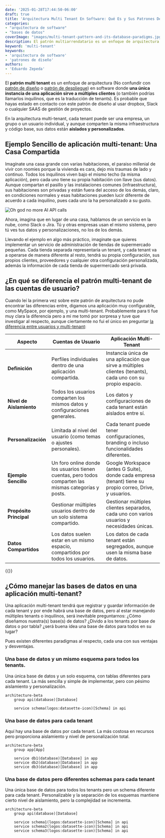 ```yaml
---
date: '2025-01-28T17:44:50-06:00'
draft: true
title: 'Arquitectura Multi Tenant En Software: Qué Es y Sus Patrones De Bases De Datos'
categories:
- "arquitectura de software"
- "bases de datos"
coverImage: "images/multi-tenant-pattern-and-its-database-paradigms.jpg"
description: El patrón multiarrendatario es un enfoque de arquitectura de software en el que una única instancia de una aplicación sirve a múltiples arrendatarios y existen múltiples formas de diseñar una base de datos para este patrón
keyword: 'multi-tenant'
keywords:
- 'arquitectura de software'
- 'patrones de diseño'
authors:
- 'Eduardo Zepeda'
---
```


El **patrón multi tenant** es un enfoque de arquitectura (No confundir con [patrón de diseño](/es/patrones-de-diseno-o-software-design-patterns/) o [patrón de despliegue](/es/patrones-de-deployment-o-despliegue-utiles/)) en software donde **una única instancia de una aplicación sirve a múltiples clientes** (o también podrías llamarlos inquilinos, que es la traducción de tenants). Es probable que hayas estado en contacto con este patrón de diseño al usar dropbox, Slack o cualquier SAAS de gestión de proyectos.

En la arquitectura multi-tenant, cada tenant puede ser una empresa, un grupo o un usuario individual, y aunque comparten la misma infraestructura y código base, sus datos están **aislados y personalizados**.

## Ejemplo Sencillo de aplicación multi-tenant: Una Casa Compartida

Imagínate una casa grande con varias habitaciones, el paraiso millenial de vivir con roomies porque la vivienda es cara, dejo mis traumas de lado y continuo. Todos los inquilinos viven bajo el mismo techo (la misma aplicación), pero cada uno tiene su propia habitación con llave (sus datos). Aunque compartan el pasillo y las instalaciones comunes (infraestructura), sus habitaciones son privadas y están fuera del acceso de los demás, claro, en condiciones normales y esas habitaciones pueden lucir diferente de acuerdo a cada inquilino, pues cada uno la ha personalizado a su gusto.

![Oh god no more AI API calls](https://res.cloudinary.com/dwrscezd2/image/upload/v1738123971/meme-millenial-cloud-provider_vzisiz.jpg)

Ahora, imagina que en lugar de una casa, hablamos de un servicio en la nube, como Slack o Jira. Tú y otras empresas usan el mismo sistema, pero tú ves tus datos y personalizaciones, no los de los demás.

Llevando el ejemplo en algo más práctico, imaginate que quieres implementar un servicio de administración de tiendas de supermercado pequeñas. Cada tienda separada representaría un tenant, y cada tenant va a operarse de manera diferente al resto, tendrá su propia configuración, sus propios clientes, proveedores y cualquier otra configuración personalizada, además la información de cada tienda de supermercado será privada.

## ¿En qué se diferencia el patrón multi-tenant de las cuentas de usuario?

Cuando leí la primera vez sobre este patrón de arquitectura no pude encontrar las diferencias entre, digamos una aplicación muy configurable, como MySpace, por ejemplo, y una multi-tenant. Probablemente para ti fue muy clara la diferencia pero a mi me tomó por sorpresa y tuve que investigar al respecto, aunque ciertamente no fui el único en preguntar [la diferencia entre usuarios y multi-tenant](https://stackoverflow.com/questions/48378789/what-is-the-difference-between-tenant-and-user#?):

| **Aspecto**              | **Cuentas de Usuario**                                                                                | **Aplicación Multi-Tenant**                                                                                 |
| ------------------------ | ----------------------------------------------------------------------------------------------------- | ----------------------------------------------------------------------------------------------------------- |
| **Definición**           | Perfiles individuales dentro de una aplicación compartida.                                            | Instancia única de una aplicación que sirve a múltiples clientes (tenants), cada uno con su propio espacio. |
| **Nivel de Aislamiento** | Todos los usuarios comparten los mismos datos y configuraciones generales.                            | Los datos y configuraciones de cada tenant están aislados entre sí.                                         |
| **Personalización**      | Limitada al nivel del usuario (como temas o ajustes personales).                                      | Cada tenant puede tener configuraciones, branding o incluso funcionalidades diferentes.                     |
| **Ejemplo Sencillo**     | Un foro online donde los usuarios tienen cuentas, pero todos comparten las mismas categorías y posts. | Google Workspace (antes G Suite), donde cada empresa (tenant) tiene su propio correo, Drive, y usuarios.    |
| **Propósito Principal**  | Gestionar múltiples usuarios dentro de un solo sistema compartido.                                    | Gestionar múltiples clientes separados, cada uno con varios usuarios y necesidades únicas.                  |
| **Datos Compartidos**    | Los datos suelen estar en un mismo espacio, compartidos por todos los usuarios.                       | Los datos de cada tenant están segregados, aunque usen la misma base de datos.                              |

{{<ad>}}

## ¿Cómo manejar las bases de datos en una aplicación multi-tenant?

Una aplicación multi-tenant tendrá que registrar y guardar información de cada tenant y por ende habrá una base de datos, pero al estar manejando múltiples tenants o inquilinos, será inevitable preguntarnos: ¿Cómo diseñamos nuestra(s) base(s) de datos? ¿Divido a los tenants por base de datos o por tabla? ¿será buena idea una base de datos para todos en su lugar?

Pues existen diferentes paradigmas al respecto, cada una con sus ventajas y desventajas.

### Una base de datos y un mismo esquema para todos los tenants.

Una única base de datos y un solo esquema, con tablas diferentes para cada tenant. La más sencilla y simple de implementar, pero con pésimo aislamiento y personalización.

``` mermaid
architecture-beta
    group api(database)[Database]

    service schema(logos:datasette-icon)[Schema] in api
```

### Una base de datos para cada tenant

Aquí hay una base de datos por cada tenant. La más costosa en recursos pero proporciona aislamiento y nivel de personalización total.

``` mermaid
architecture-beta
    group app[App]

    service db1(database)[Database] in app
    service db2(database)[Database] in app
    service db3(database)[Database] in app
```

### Una base de datos pero diferentes schemas para cada tenant

Una única base de datos para todos los tenants pero un schema diferente para cada tenant. Personalizable y la separación de los esquemas mantiene cierto nivel de aislamiento, pero la complejidad se incrementa.

``` mermaid
architecture-beta
    group api(database)[Database]

    service schema1(logos:datasette-icon)[Schema] in api
    service schema2(logos:datasette-icon)[Schema] in api
    service schema3(logos:datasette-icon)[Schema] in api
```


